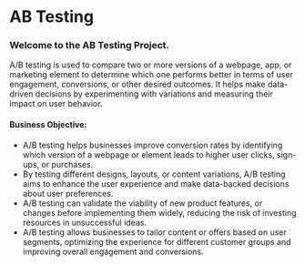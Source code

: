 # AB Testing
### Welcome to the AB Testing Project.
A/B testing is used to compare two or more versions of a webpage, app, or marketing element to determine which one performs better in terms of user engagement, conversions, or other desired outcomes. It helps make data-driven decisions by experimenting with variations and measuring their impact on user behavior.

#### Business Objective:
* A/B testing helps businesses improve conversion rates by identifying which version of a webpage or element leads to higher user clicks, sign-ups, or purchases.
* By testing different designs, layouts, or content variations, A/B testing aims to enhance the user experience and make data-backed decisions about user preferences.
* A/B testing can validate the viability of new product features, or changes before implementing them widely, reducing the risk of investing resources in unsuccessful ideas.
* A/B testing allows businesses to tailor content or offers based on user segments, optimizing the experience for different customer groups and improving overall engagement and conversions.









